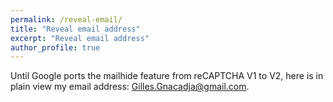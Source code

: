 ```yaml
---
permalink: /reveal-email/
title: "Reveal email address"
excerpt: "Reveal email address"
author_profile: true
---
```


Until Google ports the mailhide feature from reCAPTCHA V1 to V2, here is in plain view my email address: Gilles.Gnacadja@gmail.com.
